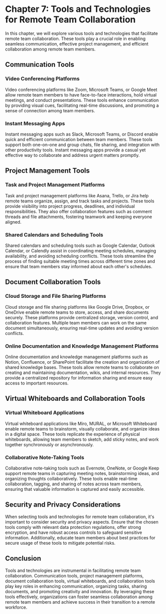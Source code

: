 Chapter 7: Tools and Technologies for Remote Team Collaboration
===============================================================

In this chapter, we will explore various tools and technologies that facilitate remote team collaboration. These tools play a crucial role in enabling seamless communication, effective project management, and efficient collaboration among remote team members.

Communication Tools
-------------------

### Video Conferencing Platforms

Video conferencing platforms like Zoom, Microsoft Teams, or Google Meet allow remote team members to have face-to-face interactions, hold virtual meetings, and conduct presentations. These tools enhance communication by providing visual cues, facilitating real-time discussions, and promoting a sense of connection among team members.

### Instant Messaging Apps

Instant messaging apps such as Slack, Microsoft Teams, or Discord enable quick and efficient communication between team members. These tools support both one-on-one and group chats, file sharing, and integration with other productivity tools. Instant messaging apps provide a casual yet effective way to collaborate and address urgent matters promptly.

Project Management Tools
------------------------

### Task and Project Management Platforms

Task and project management platforms like Asana, Trello, or Jira help remote teams organize, assign, and track tasks and projects. These tools provide visibility into project progress, deadlines, and individual responsibilities. They also offer collaboration features such as comment threads and file attachments, fostering teamwork and keeping everyone aligned.

### Shared Calendars and Scheduling Tools

Shared calendars and scheduling tools such as Google Calendar, Outlook Calendar, or Calendly assist in coordinating meeting schedules, managing availability, and avoiding scheduling conflicts. These tools streamline the process of finding suitable meeting times across different time zones and ensure that team members stay informed about each other's schedules.

Document Collaboration Tools
----------------------------

### Cloud Storage and File Sharing Platforms

Cloud storage and file sharing platforms like Google Drive, Dropbox, or OneDrive enable remote teams to store, access, and share documents securely. These platforms provide centralized storage, version control, and collaboration features. Multiple team members can work on the same document simultaneously, ensuring real-time updates and avoiding version conflicts.

### Online Documentation and Knowledge Management Platforms

Online documentation and knowledge management platforms such as Notion, Confluence, or SharePoint facilitate the creation and organization of shared knowledge bases. These tools allow remote teams to collaborate on creating and maintaining documentation, wikis, and internal resources. They provide a centralized repository for information sharing and ensure easy access to important resources.

Virtual Whiteboards and Collaboration Tools
-------------------------------------------

### Virtual Whiteboard Applications

Virtual whiteboard applications like Miro, MURAL, or Microsoft Whiteboard enable remote teams to brainstorm, visually collaborate, and organize ideas in a digital space. These tools replicate the experience of physical whiteboards, allowing team members to sketch, add sticky notes, and work together synchronously or asynchronously.

### Collaborative Note-Taking Tools

Collaborative note-taking tools such as Evernote, OneNote, or Google Keep support remote teams in capturing meeting notes, brainstorming ideas, and organizing thoughts collaboratively. These tools enable real-time collaboration, tagging, and sharing of notes across team members, ensuring that valuable information is captured and easily accessible.

Security and Privacy Considerations
-----------------------------------

When selecting tools and technologies for remote team collaboration, it's important to consider security and privacy aspects. Ensure that the chosen tools comply with relevant data protection regulations, offer strong encryption, and have robust access controls to safeguard sensitive information. Additionally, educate team members about best practices for secure usage of these tools to mitigate potential risks.

Conclusion
----------

Tools and technologies are instrumental in facilitating remote team collaboration. Communication tools, project management platforms, document collaboration tools, virtual whiteboards, and collaboration tools play key roles in enhancing communication, organizing tasks, sharing documents, and promoting creativity and innovation. By leveraging these tools effectively, organizations can foster seamless collaboration among remote team members and achieve success in their transition to a remote workforce.
